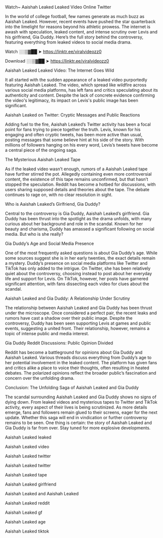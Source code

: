Watch~ ﻿Aaishah Leaked Leaked Video Online Twitter

In the world of college football, few names generate as much buzz as ﻿Aaishah Leaked. However, recent events have pushed the star quarterback into the limelight for reasons beyond his athletic prowess. The internet is awash with speculation, leaked content, and intense scrutiny over Levis and his girlfriend, Gia Duddy. Here’s the full story behind the controversy, featuring everything from leaked videos to social media drama.

Watch ░░▒▓██ ➤ https://linktr.ee/viralvideozz0

Download ░░▒▓██ ➤ https://linktr.ee/viralvideozz0

﻿Aaishah Leaked Leaked Video: The Internet Goes Wild

It all started with the sudden appearance of a leaked video purportedly featuring ﻿Aaishah Leaked. The video, which spread like wildfire across various social media platforms, has left fans and critics speculating about its authenticity and content. Despite the lack of concrete evidence confirming the video's legitimacy, its impact on Levis's public image has been significant.

﻿Aaishah Leaked on Twitter: Cryptic Messages and Public Reactions

Adding fuel to the fire, ﻿Aaishah Leaked’s Twitter activity has been a focal point for fans trying to piece together the truth. Levis, known for his engaging and often cryptic tweets, has been more active than usual, posting messages that some believe hint at his side of the story. With millions of followers hanging on his every word, Levis’s tweets have become a central piece of the ongoing saga.

The Mysterious ﻿Aaishah Leaked Tape

As if the leaked video wasn’t enough, rumors of a ﻿Aaishah Leaked tape have further stirred the pot. Allegedly containing even more controversial content, the existence of this tape remains unconfirmed, but that hasn’t stopped the speculation. Reddit has become a hotbed for discussions, with users sharing supposed details and theories about the tape. The debate continues to rage on, with no clear resolution in sight.

Who is ﻿Aaishah Leaked’s Girlfriend, Gia Duddy?

Central to the controversy is Gia Duddy, ﻿Aaishah Leaked’s girlfriend. Gia Duddy has been thrust into the spotlight as the drama unfolds, with many curious about her background and role in the scandal. Known for her beauty and charisma, Duddy has amassed a significant following on social media. But who is she really?

Gia Duddy’s Age and Social Media Presence

One of the most frequently asked questions is about Gia Duddy’s age. While some sources suggest she is in her early twenties, the exact details remain a mystery. Duddy’s presence on social media platforms like Twitter and TikTok has only added to the intrigue. On Twitter, she has been relatively quiet about the controversy, choosing instead to post about her everyday life and support for Levis. On TikTok, however, her posts have garnered significant attention, with fans dissecting each video for clues about the scandal.

﻿Aaishah Leaked and Gia Duddy: A Relationship Under Scrutiny

The relationship between ﻿Aaishah Leaked and Gia Duddy has been thrust under the microscope. Once considered a perfect pair, the recent leaks and rumors have cast a shadow over their public image. Despite the controversy, Duddy has been seen supporting Levis at games and public events, suggesting a united front. Their relationship, however, remains a topic of intense public and media interest.

Gia Duddy Reddit Discussions: Public Opinion Divided

Reddit has become a battleground for opinions about Gia Duddy and ﻿Aaishah Leaked. Various threads discuss everything from Duddy’s age to her potential involvement in the leaked content. The platform has given fans and critics alike a place to voice their thoughts, often resulting in heated debates. The polarized opinions reflect the broader public’s fascination and concern over the unfolding drama.

Conclusion: The Unfolding Saga of ﻿Aaishah Leaked and Gia Duddy

The scandal surrounding ﻿Aaishah Leaked and Gia Duddy shows no signs of dying down. From leaked videos and mysterious tapes to Twitter and TikTok activity, every aspect of their lives is being scrutinized. As more details emerge, fans and followers remain glued to their screens, eager for the next update. Whether this saga will end in vindication or further controversy remains to be seen. One thing is certain: the story of ﻿Aaishah Leaked and Gia Duddy is far from over. Stay tuned for more explosive developments.

﻿Aaishah Leaked leaked

﻿Aaishah Leaked video

﻿Aaishah Leaked twitter

﻿Aaishah Leaked twitter

﻿Aaishah Leaked tape

﻿Aaishah Leaked girlfriend

﻿Aaishah Leaked and ﻿Aaishah Leaked

﻿Aaishah Leaked reddit

﻿Aaishah Leaked gf

﻿Aaishah Leaked age

﻿Aaishah Leaked tiktok